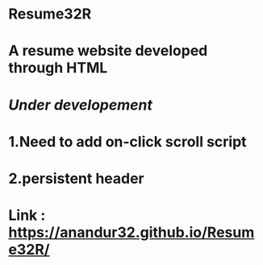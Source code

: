 # Resume32R 
# A resume website developed through HTML
# *Under developement*
# 1.Need to add on-click scroll script
# 2.persistent header 

# Link : https://anandur32.github.io/Resume32R/
